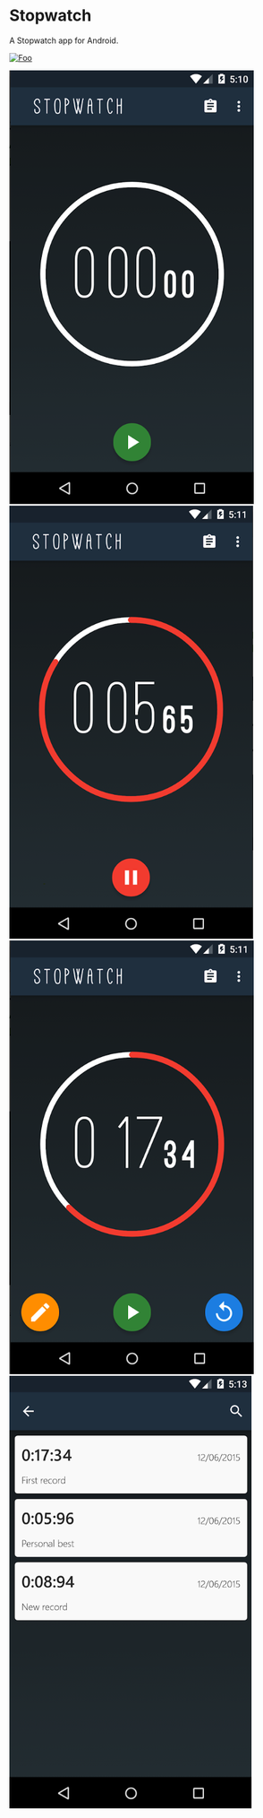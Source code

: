 # Stopwatch

A Stopwatch app for Android.

[![Foo](http://tcsdesignreno.com/wp-content/uploads/2012/09/Google-Play-Store-Icon.png)](https://play.google.com/store/apps/details?id=com.adrianlesniak.stopwatch)

![](https://github.com/adrian110288/Stopwatch/blob/master/Screenshot%202019-11-03%20at%2021.04.01.png)
![](https://github.com/adrian110288/Stopwatch/blob/master/Screenshot%202019-11-03%20at%2021.04.09.png)
![](https://github.com/adrian110288/Stopwatch/blob/master/Screenshot%202019-11-03%20at%2021.04.15.png)
![](https://github.com/adrian110288/Stopwatch/blob/master/Screenshot%202019-11-03%20at%2021.04.21.png)
